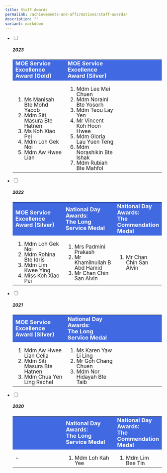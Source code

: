 ```yaml
---
title: Staff Awards
permalink: /achievements-and-affirmations/staff-awards/
description: ""
variant: markdown
---
```

<ul class="jekyllcodex_accordion">
	 <li>
    <input id="accordion1" type="checkbox" style="background-color:&nbsp;#ccc;">
		<label for="accordion1"><h5>2023</h5></label>
    <div>
			<table>
				<tbody style="font-size:17px">
					<tr style="line-height:20px; background-color:royalblue; font-weight: bold; font-size:18px; color:white">
				<td width="35%">MOE Service Excellence Award (Gold)</td>
				<td width="35%">MOE Service Excellence Award (Silver)</td>
						<td width="30%"></td>
				</tr>
  <tr>
    <td><ol>
			<li style="line-height:1">Ms Manisah Bte Mohd Yacob</li>
			<li style="line-height:1">Mdm Siti Masura Bte Hatnen</li>
			<li style="line-height:1">Ms Koh Xiao Pei</li>
			<li style="line-height:1">Mdm Loh Gek Noi</li>
			<li style="line-height:1">Mdm Aw Hwee Lian</li>
		</ol></td>
    <td><ol>
			<li style="line-height:1">Mdm Lee Mei Chuen</li>
			<li style="line-height:1">Mdm Noraini Bte Yosorh</li>
			<li style="line-height:1">Mdm Teou Lay Yen</li>
			<li style="line-height:1">Mr Vincent Koh Hoon Hwee</li>
			<li style="line-height:1">Mdm Gloria Lau Yuen Teng</li>
			<li style="line-height:1">Mdm Norashikin Bte Ishak</li>
			<li style="line-height:1">Mdm Rubiah Bte Mahfol</li></ol>
		</td>
							<td></td>
  </tr>
</tbody>
</table>
    </div>
	</li>
		 <li>
    <input id="accordion1" type="checkbox" style="background-color:&nbsp;#ccc;">
		<label for="accordion1"><h5>2022</h5></label>
    <div>
			<table>
				<tbody style="font-size:17px">
					<tr style="line-height:20px; background-color:royalblue; font-weight: bold; font-size:18px; color:white">
				<td width="35%">MOE Service Excellence Award (Silver)</td>
				<td width="35%">National Day Awards: <br>The Long Service Medal</td>
		    <td width="30%">National Day Awards: <br>The Commendation Medal</td>
				</tr>
  <tr>
    <td><ol>
			<li style="line-height:1">Mdm Loh Gek Noi</li>
			<li style="line-height:1">Mdm Rohina Bte Idris</li>
			<li style="line-height:1">Mdm Lim Kwee Ying</li>
			<li style="line-height:1">Miss Koh Xiao Pei</li></ol>
		</td>
    <td><ol>
			<li style="line-height:1">Mrs Padmini Prakash</li>
			<li style="line-height:1">Mr Khamilnullah B Abd Hamid</li>
			<li style="line-height:1">Mr Chan Chin San Alvin</li></ol>
		</td>
		<td><ol><li style="line-height:1">Mr Chan Chin San Alvin</li></ol></td>
  </tr>
</tbody>
</table>
    </div>
	</li>
		 <li>
    <input id="accordion2" type="checkbox" style="background-color:&nbsp;#ccc;">
		<label for="accordion2"><h5>2021</h5></label>
    <div>
			<table>
	<tbody style="font-size:17px">
  <tr style="line-height:20px; background-color:royalblue; font-weight: bold; font-size:18px; color:white">
    <td width="35%">MOE Service Excellence Award (Silver)</td>
    <td width="35%">National Day Awards: <br>The Long Service Medal</td>
		<td width="30%"></td>
  </tr>
  <tr>
    <td><ol>
			<li style="line-height:1">Mdm Aw Hwee Lian Celia</li>
			<li style="line-height:1">Mdm Siti Masura Bte Hatnen</li>
			<li style="line-height:1">Mdm Chua Yen Ling Rachel</li></ol>
		</td>
    <td><ol>
			<li style="line-height:1">Ms Karen Yaw Li Ling</li>
			<li style="line-height:1">Mr Goh Chang Chuen</li>
			<li style="line-height:1">Mdm Nor Hidayah Bte Taib</li></ol>
		</td>
		<td></td>
  </tr>
</tbody>
</table>
    </div>
	</li>
	 <li>
    <input id="accordion3" type="checkbox" style="background-color:&nbsp;#ccc;">
		<label for="accordion3"><h5>2020</h5></label>
    <div>
			<table>
<tbody style="font-size:17px">
  <tr style="line-height:20px; background-color:royalblue; font-weight: bold; font-size:18px; color:white">
    <td width="35%"></td>
    <td width="35%">National Day Awards: <br>The Long Service Medal</td>
		<td width="30%">National Day Awards: <br>The Commendation Medal</td>
  </tr>
  <tr>
		<td style="line-height:1">-</td>
    <td style="line-height:1"><ol><li style="line-height:1">Mdm Loh Kah Yee</li></ol></td>
		<td style="line-height:1"><ol><li style="line-height:1">Mdm Lim Bee Tin</li></ol></td>
  </tr>
</tbody>
</table>
    </div>
	</li>
</ul>
